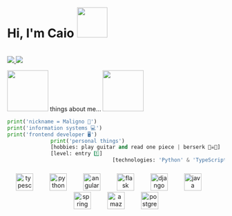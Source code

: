 <h1>Hi, I'm Caio 
  <img src="https://media.tenor.com/0GRl16naN8YAAAAj/pokemon-nintendo.gif" height="70px">
</h1>

<p><br>
  <a href="https://www.linkedin.com/in/caio-gabriel-775866237/" target="_blank">
    <img src="https://img.shields.io/badge/LinkedIn-0077B5?style=for-the-badge&logo=linkedin&logoColor=white">
  </a>
  <a href="https://www.instagram.com/maligno_mp3" target="_blank">
    <img src="https://img.shields.io/badge/Instagram-E4405F?style=for-the-badge&logo=instagram&logoColor=white">
  </a>
</p>

<p>
  <img src="https://i.gifer.com/origin/9b/9bc088bdca507a9a0aa9a544163a3d85_w200.webp" height="95px">
  things about me...
  <img src="https://i.gifer.com/origin/9b/9bc088bdca507a9a0aa9a544163a3d85_w200.webp" height="95px">
</p>


```python
print('nickname = Maligno 🦇')
print('information systems 💻')
print('frontend developer 🖥')
              print('personal things')
              [hobbies: play guitar and read one piece | berserk 🏴‍☠️🎸]
              [level: entry 1️⃣]
                                  [technologies: 'Python' & 'TypeScript | 'Flask' & 'Angular' & 'PostgreSQL' | 'Java' ]
```



###

<div align="center">
  <img src="https://cdn.jsdelivr.net/gh/devicons/devicon/icons/typescript/typescript-original.svg" height="40" alt="typescript logo"  />
  <img width="30" />
  <img src="https://cdn.jsdelivr.net/gh/devicons/devicon/icons/python/python-original.svg" height="40" alt="python logo"  />
  <img width="30" />
  <img src="https://cdn.jsdelivr.net/gh/devicons/devicon/icons/angularjs/angularjs-original.svg" height="40" alt="angularjs logo"  />
  <img width="30" />
  <img src="https://cdn.jsdelivr.net/gh/devicons/devicon/icons/flask/flask-original.svg" height="40" alt="flask logo"  />
  <img width="30" />
  <img src="https://cdn.jsdelivr.net/gh/devicons/devicon/icons/django/django-plain.svg" height="40" alt="django logo"  />
  <img width="30" />
  <img src="https://cdn.jsdelivr.net/gh/devicons/devicon/icons/java/java-original.svg" height="40" alt="java logo"  />
  <img width="30" />
  <img src="https://cdn.jsdelivr.net/gh/devicons/devicon/icons/spring/spring-original.svg" height="40" alt="spring logo"  />
  <img width="30" />
  <img src="https://cdn.jsdelivr.net/gh/devicons/devicon/icons/amazonwebservices/amazonwebservices-line-wordmark.svg" height="40" alt="amazonwebservices logo"  />
  <img width="30" />
  <img src="https://cdn.jsdelivr.net/gh/devicons/devicon/icons/postgresql/postgresql-original.svg" height="40" alt="postgresql logo"  />
</div>

###
